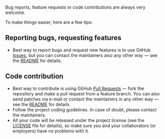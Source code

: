 Bug reports, feature requests or code contributions are always very welcome.

To make things easier, here are a few tips:

Reporting bugs, requesting features
-----------------------------------

-   Best way to report bugs and request new features is to use GitHub
    [Issues](https://github.com/epfl-lasa/whc/issues), but you can contact the maintainers also any other way — see the [README](README.md) for details.

Code contribution
-----------------

-   Best way to contribute is using GitHub [Pull Requests](https://github.com/epfl-lasa/whc/pulls)
    — fork the repository and make a pull request from a feature branch. You can also send patches via e-mail or contact the maintainers in any other way — see the [README](README.md) for details.
-   Follow the project coding guidelines. In case of doubt, please contact the maintainers.
-   All your code will be released under the project license (see the [LICENSE](LICENSE) file for details), so make sure you and your collaborators (or employers) have no problems with it.